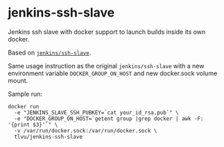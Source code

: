 # jenkins-ssh-slave
Jenkins ssh slave with docker support to launch builds inside its own docker.

Based on [`jenkins/ssh-slave`](https://hub.docker.com/r/jenkins/ssh-slave/).

Same usage instruction as the original `jenkins/ssh-slave` with a new
environment variable `DOCKER_GROUP_ON_HOST` and new docker.sock volume mount.

Sample run:

```
docker run
  -e "JENKINS_SLAVE_SSH_PUBKEY=`cat your_id_rsa.pub`" \
  -e "DOCKER_GROUP_ON_HOST=`getent group |grep docker | awk -F: '{print $3}'`" \
  -v /var/run/docker.sock:/var/run/docker.sock \
  tlvu/jenkins-ssh-slave
```
